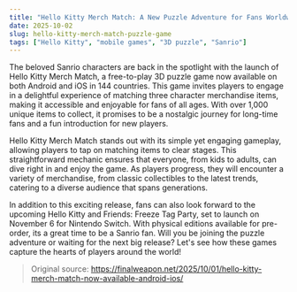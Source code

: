 ```yaml
---
title: "Hello Kitty Merch Match: A New Puzzle Adventure for Fans Worldwide"
date: 2025-10-02
slug: hello-kitty-merch-match-puzzle-game
tags: ["Hello Kitty", "mobile games", "3D puzzle", "Sanrio"]
---
```


The beloved Sanrio characters are back in the spotlight with the launch of Hello Kitty Merch Match, a free-to-play 3D puzzle game now available on both Android and iOS in 144 countries. This game invites players to engage in a delightful experience of matching three character merchandise items, making it accessible and enjoyable for fans of all ages. With over 1,000 unique items to collect, it promises to be a nostalgic journey for long-time fans and a fun introduction for new players.

Hello Kitty Merch Match stands out with its simple yet engaging gameplay, allowing players to tap on matching items to clear stages. This straightforward mechanic ensures that everyone, from kids to adults, can dive right in and enjoy the game. As players progress, they will encounter a variety of merchandise, from classic collectibles to the latest trends, catering to a diverse audience that spans generations.

In addition to this exciting release, fans can also look forward to the upcoming Hello Kitty and Friends: Freeze Tag Party, set to launch on November 6 for Nintendo Switch. With physical editions available for pre-order, its a great time to be a Sanrio fan. Will you be joining the puzzle adventure or waiting for the next big release? Let's see how these games capture the hearts of players around the world!
> Original source: https://finalweapon.net/2025/10/01/hello-kitty-merch-match-now-available-android-ios/